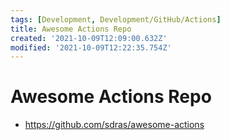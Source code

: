 ```yaml
---
tags: [Development, Development/GitHub/Actions]
title: Awesome Actions Repo
created: '2021-10-09T12:09:00.632Z'
modified: '2021-10-09T12:22:35.754Z'
---
```


# Awesome Actions Repo

* https://github.com/sdras/awesome-actions



